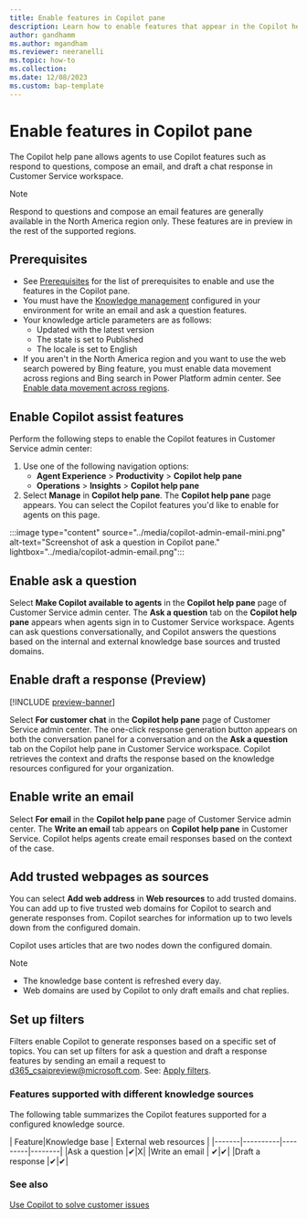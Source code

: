 ```yaml
---
title: Enable features in Copilot pane
description: Learn how to enable features that appear in the Copilot help pane to increase agent productivity in Customer Service workspace.
author: gandhamm
ms.author: mgandham
ms.reviewer: neeranelli
ms.topic: how-to 
ms.collection: 
ms.date: 12/08/2023
ms.custom: bap-template 
---
```


# Enable features in Copilot pane

The Copilot help pane allows agents to use Copilot features such as respond to questions, compose an email, and draft a chat response in Customer Service workspace.

> [!NOTE]
> Respond to questions and compose an email features are generally available in the North America region only. These features are in preview in the rest of the supported regions.

## Prerequisites

- See [Prerequisites](configure-copilot-features.md#prerequisites) for the list of prerequisites to enable and use the features in the Copilot pane.
- You must have the [Knowledge management](set-up-knowledge-management-embedded-knowledge-search.md#setup-overview) configured in your environment for write an email and ask a question features. 
- Your knowledge article parameters are as follows:
   - Updated with the latest version
   - The state is set to Published
   - The locale is set to English
- If you aren't in the North America region and you want to use the web search powered by Bing feature, you must enable data movement across regions and Bing search in Power Platform admin center. See [Enable data movement across regions](/power-platform/admin/geographical-availability-copilot).

## Enable Copilot assist features

Perform the following steps to enable the Copilot features in Customer Service admin center:

1. Use one of the following navigation options:
      - **Agent Experience** > **Productivity** > **Copilot help pane**
      - **Operations** > **Insights** > **Copilot help pane**
1. Select **Manage** in **Copilot help pane**. The **Copilot help pane** page appears. You can select the Copilot features you'd like to enable for agents on this page.

  :::image type="content" source="../media/copilot-admin-email-mini.png" alt-text="Screenshot of ask a question in Copilot pane." lightbox="../media/copilot-admin-email.png":::


## Enable ask a question

Select **Make Copilot available to agents** in the **Copilot help pane** page of Customer Service admin center. The **Ask a question** tab on the **Copilot help pane** appears when agents sign in to Customer Service workspace. Agents can ask questions conversationally, and Copilot answers the questions based on the internal and external knowledge base sources and trusted domains.

## Enable draft a response (Preview)

[!INCLUDE [preview-banner](../../../shared-content/shared/preview-includes/preview-note.md)]

Select **For customer chat** in the **Copilot help pane** page of Customer Service admin center. The one-click response generation button appears on both the conversation panel for a conversation and on the **Ask a question** tab on the Copilot help pane in Customer Service workspace. Copilot retrieves the context and drafts the response based on the knowledge resources configured for your organization.

## Enable write an email 

Select **For email** in the **Copilot help pane** page of Customer Service admin center. The **Write an email** tab appears on **Copilot help pane** in Customer Service. Copilot helps agents create email responses based on the context of the case.

## Add trusted webpages as sources

You can select **Add web address** in **Web resources** to add trusted domains. You can add up to five trusted web domains for Copilot to search and generate responses from. Copilot searches for information up to two levels down from the configured domain.

Copilot uses articles that are two nodes down the configured domain.

> [!NOTE]
> - The knowledge base content is refreshed every day.
> - Web domains are used by Copilot to only draft emails and chat replies.

## Set up filters

Filters enable Copilot to generate responses based on a specific set of topics. You can set up filters for ask a question and draft a response features by sending an email a request to d365_csaipreview@microsoft.com. See: [Apply filters](../use/use-copilot-features.md#apply-filters).

### Features supported with different knowledge sources

The following table summarizes the Copilot features supported for a configured knowledge source.

| Feature|Knowledge base | External web resources |
|-------|----------|---------|--------|
|Ask a question |✔|X|
|Write an email | ✔|✔|
|Draft a response |✔|✔|

### See also

[Use Copilot to solve customer issues](../use/use-copilot-features.md)
